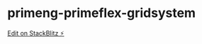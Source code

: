# primeng-primeflex-gridsystem

[Edit on StackBlitz ⚡️](https://stackblitz.com/edit/github-ezcefw?file=README.md)
